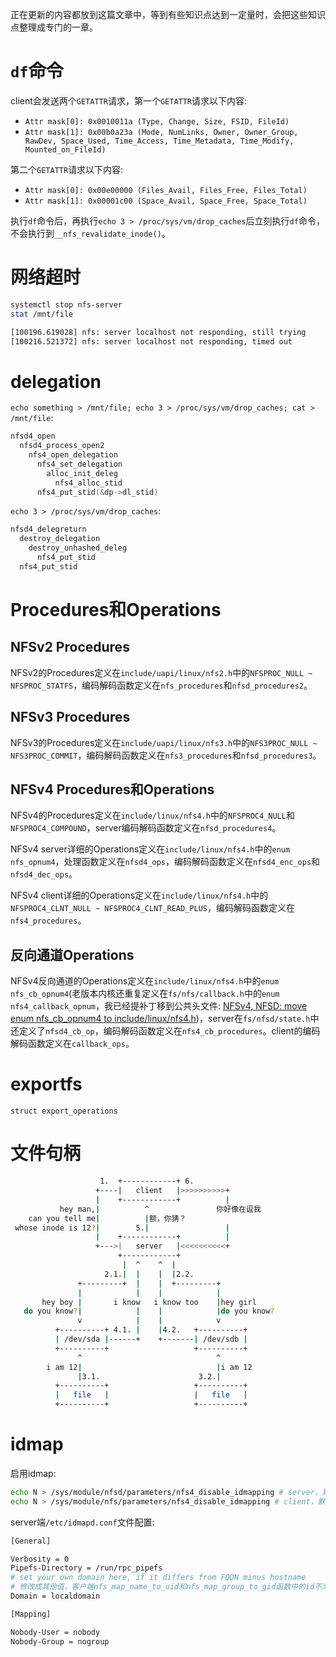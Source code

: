 正在更新的内容都放到这篇文章中，等到有些知识点达到一定量时，会把这些知识点整理成专门的一章。

# `df`命令

client会发送两个`GETATTR`请求，第一个`GETATTR`请求以下内容:

- `Attr mask[0]: 0x0010011a (Type, Change, Size, FSID, FileId)`
- `Attr mask[1]: 0x00b0a23a (Mode, NumLinks, Owner, Owner_Group, RawDev, Space_Used, Time_Access, Time_Metadata, Time_Modify, Mounted_on_FileId)`

第二个`GETATTR`请求以下内容:

- `Attr mask[0]: 0x00e00000 (Files_Avail, Files_Free, Files_Total)`
- `Attr mask[1]: 0x00001c00 (Space_Avail, Space_Free, Space_Total)`

执行`df`命令后，再执行`echo 3 > /proc/sys/vm/drop_caches`后立刻执行`df`命令，不会执行到`__nfs_revalidate_inode()`。

# 网络超时

```sh
systemctl stop nfs-server
stat /mnt/file

[100196.619028] nfs: server localhost not responding, still trying
[100216.521372] nfs: server localhost not responding, timed out
```

# delegation

`echo something > /mnt/file; echo 3 > /proc/sys/vm/drop_caches; cat > /mnt/file`:
```c
nfsd4_open
  nfsd4_process_open2
    nfs4_open_delegation
      nfs4_set_delegation
        alloc_init_deleg
          nfs4_alloc_stid
      nfs4_put_stid(&dp->dl_stid)
```

`echo 3 > /proc/sys/vm/drop_caches`:
```c
nfsd4_delegreturn
  destroy_delegation
    destroy_unhashed_deleg
      nfs4_put_stid
  nfs4_put_stid
```

# Procedures和Operations

## NFSv2 Procedures

NFSv2的Procedures定义在`include/uapi/linux/nfs2.h`中的`NFSPROC_NULL ~ NFSPROC_STATFS`，编码解码函数定义在`nfs_procedures`和`nfsd_procedures2`。

## NFSv3 Procedures

NFSv3的Procedures定义在`include/uapi/linux/nfs3.h`中的`NFS3PROC_NULL ~ NFS3PROC_COMMIT`，编码解码函数定义在`nfs3_procedures`和`nfsd_procedures3`。

## NFSv4 Procedures和Operations

NFSv4的Procedures定义在`include/linux/nfs4.h`中的`NFSPROC4_NULL`和`NFSPROC4_COMPOUND`，server编码解码函数定义在`nfsd_procedures4`。

NFSv4 server详细的Operations定义在`include/linux/nfs4.h`中的`enum nfs_opnum4`，处理函数定义在`nfsd4_ops`，编码解码函数定义在`nfsd4_enc_ops`和`nfsd4_dec_ops`。

NFSv4 client详细的Operations定义在`include/linux/nfs4.h`中的`NFSPROC4_CLNT_NULL ~ NFSPROC4_CLNT_READ_PLUS`，编码解码函数定义在`nfs4_procedures`。

## 反向通道Operations

NFSv4反向通道的Operations定义在`include/linux/nfs4.h`中的`enum nfs_cb_opnum4`(老版本内核还重复定义在`fs/nfs/callback.h`中的`enum nfs4_callback_opnum`，我已经提补丁移到公共头文件: [NFSv4, NFSD: move enum nfs_cb_opnum4 to include/linux/nfs4.h](https://lore.kernel.org/all/tencent_03EDD0CAFBF93A9667CFCA1B68EDB4C4A109@qq.com/))，server在`fs/nfsd/state.h`中还定义了`nfsd4_cb_op`，编码解码函数定义在`nfs4_cb_procedures`。client的编码解码函数定义在`callback_ops`。

# exportfs

`struct export_operations`

#  文件句柄

```sh
                    1.  +------------+ 6.
                   +----|   client   |>>>>>>>>>>+
                   |    +------------+          | 
           hey man,|          ^               你好像在逗我
    can you tell me|          |额，你猜？
 whose inode is 12?|        5.|                 |         
                   |    +------------+          |   
                   +--->|   server   |<<<<<<<<<<+  
                        +------------+
                         |  ^    ^  |
                     2.1.|  |    |  |2.2.
               +---------+  |    |  +---------+
               |            |    |            |
       hey boy |       i know   i know too    |hey girl
   do you know?|            |    |            |do you know?
               v            |    |            v      
          +----------+ 4.1. |    |4.2.   +----------+ 
          | /dev/sda |------+    +-------| /dev/sdb |
          +----------+                   +----------+
               ^                              ^      
        i am 12|                              |i am 12
               |3.1.                      3.2.|
          +----------+                   +----------+
          |   file   |                   |   file   |
          +----------+                   +----------+
```

# idmap

启用idmap:
```sh
echo N > /sys/module/nfsd/parameters/nfs4_disable_idmapping # server，默认为Y
echo N > /sys/module/nfs/parameters/nfs4_disable_idmapping # client，默认为Y
```

server端`/etc/idmapd.conf`文件配置:
```sh
[General]

Verbosity = 0
Pipefs-Directory = /run/rpc_pipefs
# set your own domain here, if it differs from FQDN minus hostname
# 修改成其他值，客户端nfs_map_name_to_uid和nfs_map_group_to_gid函数中的id不为0
Domain = localdomain

[Mapping]

Nobody-User = nobody
Nobody-Group = nogroup
```